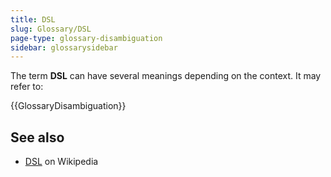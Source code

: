 ```yaml
---
title: DSL
slug: Glossary/DSL
page-type: glossary-disambiguation
sidebar: glossarysidebar
---
```


The term **DSL** can have several meanings depending on the context. It may refer to:

{{GlossaryDisambiguation}}

## See also

- [DSL](<https://en.wikipedia.org/wiki/DSL_(disambiguation)>) on Wikipedia
